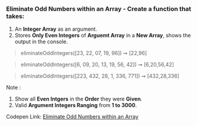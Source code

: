 ### Eliminate Odd Numbers within an Array - Create a function that takes: 

1. An **Integer Array** as an argument. 
1. Stores **Only Even Integers** of **Arguemt Array** in a **New Array**, shows the output in the console.

> eliminateOddIntegers([23, 22, 07, 19, 96]) ➞ [22,96] 

> eliminateOddIntegers([6, 09, 20, 13, 19, 56, 42]) ➞ [6,20,56,42]

> eliminateOddIntegers([223, 432, 28, 1, 336, 771]) ➞ [432,28,336]

Note :
1. Show all **Even Intgers** in the **Order** they were **Given**.
1. Valid **Argument Integers Ranging** from **1 to 3000**.

Codepen Link: [Eliminate Odd Numbers within an Array](https://codepen.io/naveencoder/pen/pozKMNd?editors=0012)